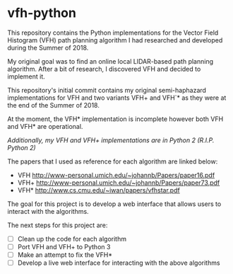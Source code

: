 # vfh-python

This repository contains the Python implementations for the Vector Field Histogram (VFH) path planning algorithm I had researched and developed during the Summer of 2018.

My original goal was to find an online local LIDAR-based path planning algorithm. After a bit of research, I discovered VFH and decided to implement it.

This repository's initial commit contains my original semi-haphazard implementations for VFH and two variants VFH+ and VFH`* as they were at the end of the Summer of 2018.

At the moment, the VFH\* implementation is incomplete however both VFH and VFH* are operational.

*Additionally, my VFH and VFH+ implementations are in Python 2 (R.I.P. Python 2)*

The papers that I used as reference for each algorithm are linked below:
- VFH  http://www-personal.umich.edu/~johannb/Papers/paper16.pdf
- VFH+ http://www-personal.umich.edu/~johannb/Papers/paper73.pdf
- VFH\* http://www.cs.cmu.edu/~iwan/papers/vfhstar.pdf

The goal for this project is to develop a web interface that allows users to interact with the algorithms.

The next steps for this project are:
- [ ] Clean up the code for each algorithm
- [ ] Port VFH and VFH+ to Python 3
- [ ] Make an attempt to fix the VFH\*
- [ ] Develop a live web interface for interacting with the above algorithms
